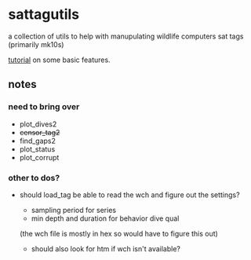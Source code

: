 # sattagutils
a collection of utils to help with manupulating wildlife computers sat tags (primarily mk10s)

[tutorial](https://williamcioffi.github.io/sattagutils) on some basic features.

## notes
### need to bring over
- plot\_dives2
- ~~censor\_tag2~~
- find\_gaps2
- plot\_status
- plot\_corrupt
### other to dos?

- should load\_tag be able to read the wch and figure out the settings? 
	- sampling period for series
	- min depth and duration for behavior dive qual
 
	(the wch file is mostly in hex so would have to figure this out)
	- should also look for htm if wch isn't available?

